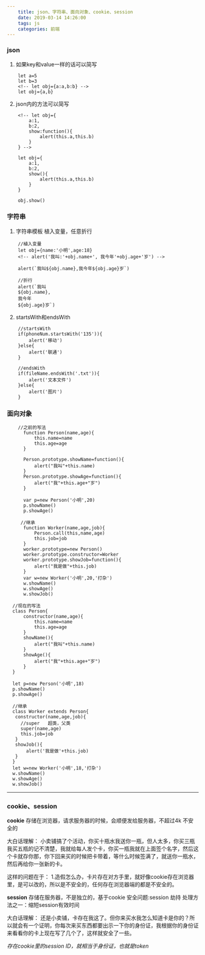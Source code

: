 ```yaml
---
    title: json、字符串、面向对象、cookie、session
    date: 2019-03-14 14:26:00
    tags: js
    categories: 前端
---
```


### json

1. 如果key和value一样的话可以简写

```
    let a=5
    let b=3
    <!-- let obj={a:a,b:b} -->
    let obj={a,b}
```
2. json内的方法可以简写

```
    <!-- let obj={
        a:1,
        b:2,
        show:function(){
            alert(this.a,this.b)
        }
    } -->

    let obj={
        a:1,
        b:2,
        show(){
            alert(this.a,this.b)
        }
    }

    obj.show()
```

### 字符串

 1. 字符串模板
    植入变量，任意折行

```
    //植入变量
    let obj={name:'小明',age:18}
    <!-- alert('我叫:'+obj.name+', 我今年'+obj.age+'岁') -->

    alert(`我叫${obj.name},我今年${obj.age}岁`)

    //折行
    alert(`我叫 
    ${obj.name},
    我今年
    ${obj.age}岁`)
```

2. startsWith和endsWith

```
    //startsWith
    if(phoneNum.startsWith('135')){
        alert('移动')
    }else{
        alert('联通')
    }

    //endsWith
    if(fileName.endsWith('.txt')){
        alert('文本文件')
    }else{
        alert('图片')
    }
```

### 面向对象
```
    //之前的写法
      function Person(name,age){
          this.name=name
          this.age=age
      }

      Person.prototype.showName=function(){
          alert("我叫"+this.name)
      }
      Person.prototype.showAge=function(){
          alert("我"+this.age+"岁")
      }

      var p=new Person('小明',20)
      p.showName()
      p.showAge()
     
     //继承
      function Worker(name,age,job){
          Person.call(this,name,age)
          this.job=job
      }
      worker.prototype=new Person()
      worker.prototype.constructor=Worker
      worker.prototype.showJob=function(){
          alert("我是做"+this.job)
      }
      var w=new Worker('小明',20,'打杂')
      w.showName()
      w.showAge()
      w.showJob()
```

   ```
     //现在的写法
     class Person{
         constructor(name,age){
             this.name=name
             this.age=age
         }
         showName(){
             alert("我叫"+this.name)
         }
         showAge(){
             alert("我"+this.age+"岁")
         }
     }

     let p=new Person('小明',18)
     p.showName()
     p.showAge()

     //继承
     class Worker extends Person{
      constructor(name,age,job){
        //super   超类，父类
        super(name,age)
        this.job=job
      }
      showJob(){
          alert('我是做'+this.job)
      }
     }
     let w=new Worker('小明',18,'打杂')
     w.showName()
     w.showAge()
     w.showJob()
   ```
  
   ---

   ### cookie、session
   **cookie**
   存储在浏览器，请求服务器的时候，会顺便发给服务器，不超过4k
    不安全的

  大白话理解：
    小卖铺搞了个活动，你买十瓶水我送你一瓶，但人太多，你买三瓶我买五瓶的记不清楚，我就给每人发个卡，你买一瓶我就在上面签个名字，然后这个卡就存你那，你下回来买的时候把卡带着，等什么时候签满了，就送你一瓶水，然后再给你一张新的卡。
    
  这样的问题在于：
  1.造假怎么办，卡片存在对方手里，就好像cookie存在浏览器里，是可以改的，所以是不安全的，任何存在浏览器端的都是不安全的。

   **session**
   存储在服务器，不是独立的，基于cookie
   安全问题:session 劫持
   处理方法之一：缩短session有效时间

大白话理解：
   还是小卖铺，卡存在我这了。但你来买水我怎么知道卡是你的？所以就会有一个证明，你每次来买东西都要出示一下你的身份证，我根据你的身份证来看看你的卡上现在写了几个了，这样就安全了一些。
   
   *存在cookie里的session ID，就相当于身份证，也就是token*